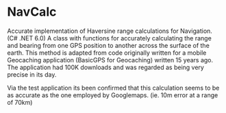 # NavCalc
Accurate implementation of Haversine range calculations for Navigation. (C# .NET 6.0)
A class with functions for accurately calculating the range and bearing from one GPS position to another across the surface of the earth. 
This method is adapted from code originally written for a mobile Geocaching application (BasicGPS for Geocaching) written 15 years ago. The application had 100K downloads and was regarded as being very precise in its day.

Via the test application its been confirmed that this calculation seems to be as accurate as the one employed by Googlemaps. (ie. 10m error at a range of 70km)
